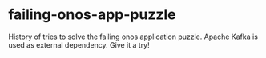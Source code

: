 # failing-onos-app-puzzle
History of tries to solve the failing onos application puzzle. Apache Kafka is used as external dependency. Give it a try!
